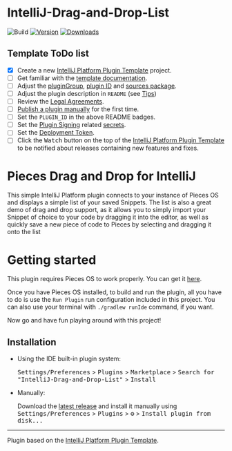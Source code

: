 # IntelliJ-Drag-and-Drop-List

![Build](https://github.com/pieces-app/IntelliJ-Drag-and-Drop-List/workflows/Build/badge.svg)
[![Version](https://img.shields.io/jetbrains/plugin/v/PLUGIN_ID.svg)](https://plugins.jetbrains.com/plugin/PLUGIN_ID)
[![Downloads](https://img.shields.io/jetbrains/plugin/d/PLUGIN_ID.svg)](https://plugins.jetbrains.com/plugin/PLUGIN_ID)

## Template ToDo list
- [x] Create a new [IntelliJ Platform Plugin Template][template] project.
- [ ] Get familiar with the [template documentation][template].
- [ ] Adjust the [pluginGroup](./gradle.properties), [plugin ID](./src/main/resources/META-INF/plugin.xml) and [sources package](./src/main/kotlin).
- [ ] Adjust the plugin description in `README` (see [Tips][docs:plugin-description])
- [ ] Review the [Legal Agreements](https://plugins.jetbrains.com/docs/marketplace/legal-agreements.html?from=IJPluginTemplate).
- [ ] [Publish a plugin manually](https://plugins.jetbrains.com/docs/intellij/publishing-plugin.html?from=IJPluginTemplate) for the first time.
- [ ] Set the `PLUGIN_ID` in the above README badges.
- [ ] Set the [Plugin Signing](https://plugins.jetbrains.com/docs/intellij/plugin-signing.html?from=IJPluginTemplate) related [secrets](https://github.com/JetBrains/intellij-platform-plugin-template#environment-variables).
- [ ] Set the [Deployment Token](https://plugins.jetbrains.com/docs/marketplace/plugin-upload.html?from=IJPluginTemplate).
- [ ] Click the <kbd>Watch</kbd> button on the top of the [IntelliJ Platform Plugin Template][template] to be notified about releases containing new features and fixes.

<!-- Plugin description -->
# Pieces Drag and Drop for IntelliJ
This simple IntelliJ Platform plugin connects to your instance of Pieces OS and displays a simple list of your saved Snippets.
The list is also a great demo of drag and drop support,
as it allows you to simply import your Snippet of choice to your code by dragging it into the editor,
as well as quickly save a new piece of code to Pieces by selecting and dragging it onto the list
<!-- Plugin description end -->

# Getting started
This plugin requires Pieces OS to work properly. You can get it [here](https://docs.pieces.app/installation-getting-started/what-am-i-installing).

Once you have Pieces OS installed, to build and run the plugin, all you have to do is use the `Run Plugin` run configuration included in this project.
You can also use your terminal with `./gradlew runIde` command, if you want.

Now go and have fun playing around with this project!

## Installation

- Using the IDE built-in plugin system:
  
  <kbd>Settings/Preferences</kbd> > <kbd>Plugins</kbd> > <kbd>Marketplace</kbd> > <kbd>Search for "IntelliJ-Drag-and-Drop-List"</kbd> >
  <kbd>Install</kbd>
  
- Manually:

  Download the [latest release](https://github.com/pieces-app/IntelliJ-Drag-and-Drop-List/releases/latest) and install it manually using
  <kbd>Settings/Preferences</kbd> > <kbd>Plugins</kbd> > <kbd>⚙️</kbd> > <kbd>Install plugin from disk...</kbd>


---
Plugin based on the [IntelliJ Platform Plugin Template][template].

[template]: https://github.com/JetBrains/intellij-platform-plugin-template
[docs:plugin-description]: https://plugins.jetbrains.com/docs/intellij/plugin-user-experience.html#plugin-description-and-presentation
